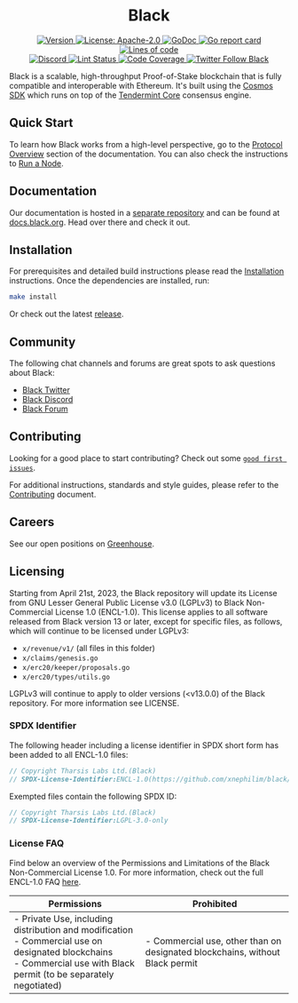 <!--
parent:
  order: false
-->

<div align="center">
  <h1> Black </h1>
</div>

<div align="center">
  <a href="https://github.com/xnephilim/black/releases/latest">
    <img alt="Version" src="https://img.shields.io/github/tag/tharsis/black.svg" />
  </a>
  <a href="https://github.com/xnephilim/black/blob/main/LICENSE">
    <img alt="License: Apache-2.0" src="https://img.shields.io/github/license/tharsis/black.svg" />
  </a>
  <a href="https://pkg.go.dev/github.com/xnephilim/black">
    <img alt="GoDoc" src="https://godoc.org/github.com/xnephilim/black?status.svg" />
  </a>
  <a href="https://goreportcard.com/report/github.com/xnephilim/black">
    <img alt="Go report card" src="https://goreportcard.com/badge/github.com/xnephilim/black"/>
  </a>
  <a href="https://bestpractices.coreinfrastructure.org/projects/5018">
    <img alt="Lines of code" src="https://img.shields.io/tokei/lines/github/tharsis/black">
  </a>
</div>
<div align="center">
  <a href="https://discord.gg/black">
    <img alt="Discord" src="https://img.shields.io/discord/809048090249134080.svg" />
  </a>
  <a href="https://github.com/xnephilim/black/actions?query=branch%3Amain+workflow%3ALint">
    <img alt="Lint Status" src="https://github.com/xnephilim/black/actions/workflows/lint.yml/badge.svg?branch=main" />
  </a>
  <a href="https://codecov.io/gh/xnephilim/black">
    <img alt="Code Coverage" src="https://codecov.io/gh/xnephilim/black/branch/main/graph/badge.svg" />
  </a>
  <a href="https://twitter.com/BlackOrg">
    <img alt="Twitter Follow Black" src="https://img.shields.io/twitter/follow/BlackOrg"/>
  </a>
</div>

Black is a scalable, high-throughput Proof-of-Stake blockchain
that is fully compatible and interoperable with Ethereum.
It's built using the [Cosmos SDK](https://github.com/cosmos/cosmos-sdk/)
which runs on top of the [Tendermint Core](https://github.com/tendermint/tendermint) consensus engine.

## Quick Start

To learn how Black works from a high-level perspective,
go to the [Protocol Overview](https://docs.black.org/protocol) section of the documentation.
You can also check the instructions to [Run a Node](https://docs.black.org/protocol/black-cli#run-an-black-node).

## Documentation

Our documentation is hosted in a [separate repository](https://github.com/black/docs) and can be found at [docs.black.org](https://docs.black.org).
Head over there and check it out.

## Installation

For prerequisites and detailed build instructions
please read the [Installation](https://docs.black.org/protocol/black-cli) instructions.
Once the dependencies are installed, run:

```bash
make install
```

Or check out the latest [release](https://github.com/xnephilim/black/releases).

## Community

The following chat channels and forums are great spots to ask questions about Black:

- [Black Twitter](https://twitter.com/BlackOrg)
- [Black Discord](https://discord.gg/black)
- [Black Forum](https://commonwealth.im/black)

## Contributing

Looking for a good place to start contributing?
Check out some
[`good first issues`](https://github.com/xnephilim/black/issues?q=is%3Aopen+is%3Aissue+label%3A%22good+first+issue%22).

For additional instructions, standards and style guides, please refer to the [Contributing](./CONTRIBUTING.md) document.

## Careers

See our open positions on [Greenhouse](https://boards.eu.greenhouse.io/black).

## Licensing

Starting from April 21st, 2023, the Black repository will update its License
from GNU Lesser General Public License v3.0 (LGPLv3) to Black Non-Commercial
License 1.0 (ENCL-1.0). This license applies to all software released from Black
version 13 or later, except for specific files, as follows, which will continue
to be licensed under LGPLv3:

- `x/revenue/v1/` (all files in this folder)
- `x/claims/genesis.go`
- `x/erc20/keeper/proposals.go`
- `x/erc20/types/utils.go`

LGPLv3 will continue to apply to older versions (<v13.0.0) of the Black
repository. For more information see LICENSE.

### SPDX Identifier

The following header including a license identifier in SPDX short form has been added to all ENCL-1.0 files:

```go
// Copyright Tharsis Labs Ltd.(Black)
// SPDX-License-Identifier:ENCL-1.0(https://github.com/xnephilim/black/blob/main/LICENSE)
```

Exempted files contain the following SPDX ID:

```go
// Copyright Tharsis Labs Ltd.(Black)
// SPDX-License-Identifier:LGPL-3.0-only
```

### License FAQ

Find below an overview of the Permissions and Limitations of the Black Non-Commercial License 1.0.
For more information, check out the full ENCL-1.0 FAQ [here](/LICENSE_FAQ.md).

| Permissions                                                                                                                                                                  | Prohibited                                                                 |
| ---------------------------------------------------------------------------------------------------------------------------------------------------------------------------- | -------------------------------------------------------------------------- |
| - Private Use, including distribution and modification<br />- Commercial use on designated blockchains<br />- Commercial use with Black permit (to be separately negotiated) | - Commercial use, other than on designated blockchains, without Black permit |
